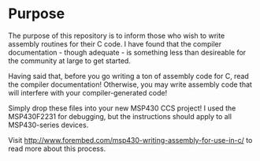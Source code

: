 # Purpose #
The purpose of this repository is to inform those who wish to write assembly routines for their C code. I have found that the compiler documentation - though adequate - is something less than desireable for the community at large to get started.

Having said that, before you go writing a ton of assembly code for C, read the compiler documentation! Otherwise, you may write assembly code that will interfere with your compiler-generated code!

Simply drop these files into your new MSP430 CCS project!  I used the MSP430F2231 for debugging, but the instructions should apply to all MSP430-series devices.

Visit http://www.forembed.com/msp430-writing-assembly-for-use-in-c/ to read more about this process.
